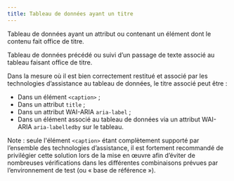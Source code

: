 ```yaml
---
title: Tableau de données ayant un titre
---
```


Tableau de données ayant un attribut ou contenant un élément dont le contenu fait office de titre.

Tableau de données précédé ou suivi d’un passage de texte associé au tableau faisant office de titre.

Dans la mesure où il est bien correctement restitué et associé par les technologies d’assistance au tableau de données, le titre associé peut être :

- Dans un élément `<caption>` ;
- Dans un attribut `title` ;
- Dans un attribut WAI-ARIA `aria-label` ;
- Dans un élément associé au tableau de données via un attribut WAI-ARIA `aria-labelledby` sur le tableau.

Note : seule l'élément `<caption>` étant complètement supporté par l’ensemble des technologies d’assistance, il est fortement recommandé de privilégier cette solution lors de la mise en œuvre afin d’éviter de nombreuses vérifications dans les différentes combinaisons prévues par l’environnement de test (ou « base de référence »).

